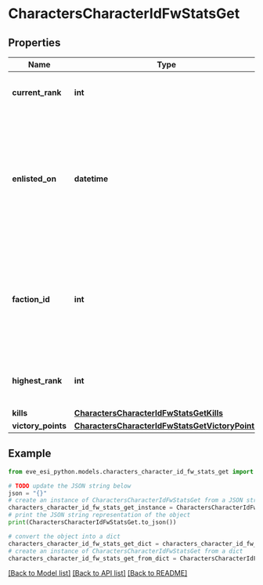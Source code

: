 # CharactersCharacterIdFwStatsGet


## Properties

Name | Type | Description | Notes
------------ | ------------- | ------------- | -------------
**current_rank** | **int** | The given character&#39;s current faction rank | [optional] 
**enlisted_on** | **datetime** | The enlistment date of the given character into faction warfare. Will not be included if character is not enlisted in faction warfare | [optional] 
**faction_id** | **int** | The faction the given character is enlisted to fight for. Will not be included if character is not enlisted in faction warfare | [optional] 
**highest_rank** | **int** | The given character&#39;s highest faction rank achieved | [optional] 
**kills** | [**CharactersCharacterIdFwStatsGetKills**](CharactersCharacterIdFwStatsGetKills.md) |  | 
**victory_points** | [**CharactersCharacterIdFwStatsGetVictoryPoints**](CharactersCharacterIdFwStatsGetVictoryPoints.md) |  | 

## Example

```python
from eve_esi_python.models.characters_character_id_fw_stats_get import CharactersCharacterIdFwStatsGet

# TODO update the JSON string below
json = "{}"
# create an instance of CharactersCharacterIdFwStatsGet from a JSON string
characters_character_id_fw_stats_get_instance = CharactersCharacterIdFwStatsGet.from_json(json)
# print the JSON string representation of the object
print(CharactersCharacterIdFwStatsGet.to_json())

# convert the object into a dict
characters_character_id_fw_stats_get_dict = characters_character_id_fw_stats_get_instance.to_dict()
# create an instance of CharactersCharacterIdFwStatsGet from a dict
characters_character_id_fw_stats_get_from_dict = CharactersCharacterIdFwStatsGet.from_dict(characters_character_id_fw_stats_get_dict)
```
[[Back to Model list]](../README.md#documentation-for-models) [[Back to API list]](../README.md#documentation-for-api-endpoints) [[Back to README]](../README.md)



